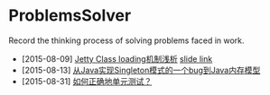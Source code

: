 # ProblemsSolver
Record the thinking process of solving problems faced in work.  
  
* [2015-08-09] [Jetty Class loading机制浅析](https://github.com/conndots/ProblemsSolver/tree/master/Jetty%20Class%20loading%20Mechanisms) [slide link](http://slides.com/xiangqianlee/jetty-classloader/fullscreen)   
* [2015-08-13] [从Java实现Singleton模式的一个bug到Java内存模型](https://github.com/conndots/ProblemsSolver/tree/master/More%20about%20Java%20Singleton%20pattern)   
* [2015-08-31] [如何正确地单元测试？](https://github.com/conndots/ProblemsSolver/tree/master/Unit%20Testing)
